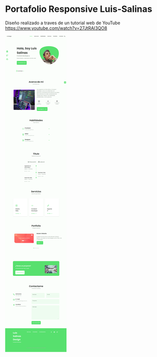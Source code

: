 # Portafolio Responsive Luis-Salinas

Diseño realizado a traves de un tutorial web de YouTube https://www.youtube.com/watch?v=27JtRAI3QO8

![Resume cv](preview.png)

